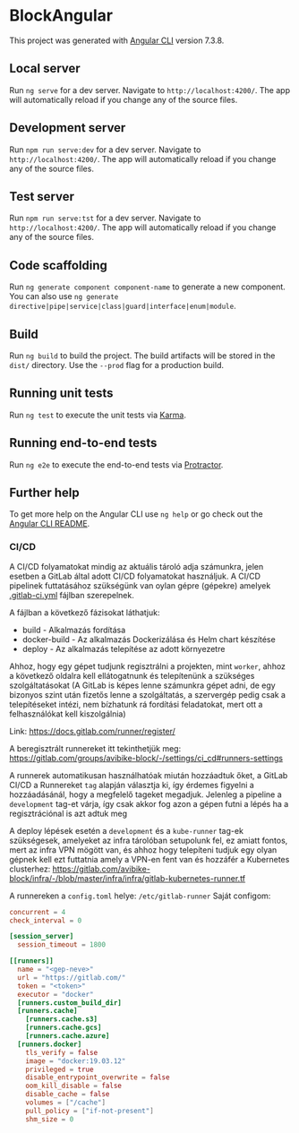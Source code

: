 # BlockAngular

This project was generated with [Angular CLI](https://github.com/angular/angular-cli) version 7.3.8.

## Local server

Run `ng serve` for a dev server. Navigate to `http://localhost:4200/`. The app will automatically reload if you change any of the source files.

## Development server

Run `npm run serve:dev` for a dev server. Navigate to `http://localhost:4200/`. The app will automatically reload if you change any of the source files.

## Test server

Run `npm run serve:tst` for a dev server. Navigate to `http://localhost:4200/`. The app will automatically reload if you change any of the source files.

## Code scaffolding

Run `ng generate component component-name` to generate a new component. You can also use `ng generate directive|pipe|service|class|guard|interface|enum|module`.

## Build

Run `ng build` to build the project. The build artifacts will be stored in the `dist/` directory. Use the `--prod` flag for a production build.

## Running unit tests

Run `ng test` to execute the unit tests via [Karma](https://karma-runner.github.io).

## Running end-to-end tests

Run `ng e2e` to execute the end-to-end tests via [Protractor](http://www.protractortest.org/).

## Further help

To get more help on the Angular CLI use `ng help` or go check out the [Angular CLI README](https://github.com/angular/angular-cli/blob/master/README.md).


### CI/CD

A CI/CD folyamatokat mindig az aktuális tároló adja számunkra, jelen esetben a GitLab által adott CI/CD folyamatokat használjuk.
A CI/CD pipelinek futtatásához szükségünk van oylan gépre (gépekre) amelyek [.gitlab-ci.yml](.gitlab-ci.yml) fájlban szerepelnek.

A fájlban a következő fázisokat láthatjuk:
- build - Alkalmazás fordítása
- docker-build - Az alkalmazás Dockerizálása és Helm chart készítése
- deploy - Az alkalmazás telepítése az adott környezetre

Ahhoz, hogy egy gépet tudjunk regisztrálni a projekten, mint `worker`, ahhoz a következő oldalra kell ellátogatnunk és telepítenünk a szükséges szolgáltatásokat (A GitLab is képes lenne számunkra gépet adni, de egy bizonyos szint után fizetős lenne a szolgáltatás, a szervergép pedig csak a telepítéseket intézi, nem bízhatunk rá fordítási feladatokat, mert ott a felhasználókat kell kiszolgálnia)

Link: https://docs.gitlab.com/runner/register/

A beregisztrált runnereket itt tekinthetjük meg: https://gitlab.com/groups/avibike-block/-/settings/ci_cd#runners-settings

A runnerek automatikusan használhatóak miután hozzáadtuk őket, a GitLab CI/CD a Runnereket `tag` alapján választja ki, így érdemes figyelni a hozzáadásánál, hogy a megfelelő tageket megadjuk. Jelenleg a pipeline a `development` tag-et várja, így csak akkor fog azon a gépen futni a lépés ha a regisztrációnal is azt adtuk meg

A deploy lépések esetén a `development` és a `kube-runner` tag-ek szükségesek, amelyeket az infra tárolóban setupolunk fel, ez amiatt fontos, mert az infra VPN mögött van, és ahhoz hogy telepíteni tudjuk egy olyan gépnek kell ezt futtatnia amely a VPN-en fent van és hozzáfér a Kubernetes clusterhez: https://gitlab.com/avibike-block/infra/-/blob/master/infra/infra/gitlab-kubernetes-runner.tf

A runnereken a `config.toml` helye: `/etc/gitlab-runner`
Saját configom:
```toml
concurrent = 4
check_interval = 0

[session_server]
  session_timeout = 1800

[[runners]]
  name = "<gep-neve>"
  url = "https://gitlab.com/"
  token = "<token>"
  executor = "docker"
  [runners.custom_build_dir]
  [runners.cache]
    [runners.cache.s3]
    [runners.cache.gcs]
    [runners.cache.azure]
  [runners.docker]
    tls_verify = false
    image = "docker:19.03.12"
    privileged = true
    disable_entrypoint_overwrite = false
    oom_kill_disable = false
    disable_cache = false
    volumes = ["/cache"]
    pull_policy = ["if-not-present"]
    shm_size = 0

```
